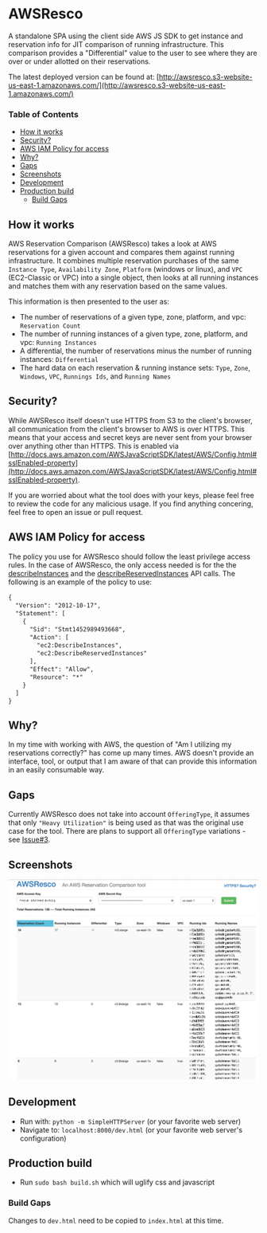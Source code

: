 # AWSResco
A standalone SPA using the client side AWS JS SDK to get instance and reservation info for JIT comparison of running infrastructure.  This comparison provides a "Differential" value to the user to see where they are over or under allotted on their reservations.

The latest deployed version can be found at: [http://awsresco.s3-website-us-east-1.amazonaws.com/](http://awsresco.s3-website-us-east-1.amazonaws.com/)

### Table of Contents
- [How it works](#how-it-works)
- [Security?](#security)
- [AWS IAM Policy for access](#aws-iam-policy-for-access)
- [Why?](#why)
- [Gaps](#gaps)
- [Screenshots](#screenshots)
- [Development](#development)
- [Production build](#production-build)
  - [Build Gaps](#build-gaps)

## How it works
AWS Reservation Comparison (AWSResco) takes a look at AWS reservations for a given account and compares them against running infrastructure.  It combines multiple reservation purchases of the same `Instance Type`, `Availability Zone`, `Platform` (windows or linux), and `VPC` (EC2-Classic or VPC) into a single object, then looks at all running instances and matches them with any reservation based on the same values.

This information is then presented to the user as:
- The number of reservations of a given type, zone, platform, and vpc: `Reservation Count`
- The number of running instances of a given type, zone, platform, and vpc: `Running Instances`
- A differential, the number of reservations minus the number of running instances: `Differential`
- The hard data on each reservation & running instance sets: `Type`, `Zone`, `Windows`, `VPC`, `Runnings Ids`, and `Running Names`

## Security?
While AWSResco itself doesn't use HTTPS from S3 to the client's browser, all communication from the client's browser to AWS is over HTTPS.
This means that your access and secret keys are never sent from your browser over anything other than HTTPS.
This is enabled via [http://docs.aws.amazon.com/AWSJavaScriptSDK/latest/AWS/Config.html#sslEnabled-property](http://docs.aws.amazon.com/AWSJavaScriptSDK/latest/AWS/Config.html#sslEnabled-property).

If you are worried about what the tool does with your keys, please feel free to review the code for any malicious usage.  If you find anything concering, feel free to open an issue or pull request.

## AWS IAM Policy for access
The policy you use for AWSResco should follow the least privilege access rules.  In the case of AWSResco, the only access needed is for the the [describeInstances](http://docs.aws.amazon.com/AWSJavaScriptSDK/latest/AWS/EC2.html#describeInstances-property) and the [describeReservedInstances](http://docs.aws.amazon.com/AWSJavaScriptSDK/latest/AWS/EC2.html#describeReservedInstances-property) API calls.  The following is an example of the policy to use:

```
{
  "Version": "2012-10-17",
  "Statement": [
    {
      "Sid": "Stmt1452989493668",
      "Action": [
        "ec2:DescribeInstances",
        "ec2:DescribeReservedInstances"
      ],
      "Effect": "Allow",
      "Resource": "*"
    }
  ]
}
```

## Why?
In my time with working with AWS, the question of "Am I utilizing my reservations correctly?" has come up many times.  AWS doesn't provide an interface, tool, or output that I am aware of that can provide this information in an easily consumable way.

## Gaps
Currently AWSResco does not take into account `OfferingType`, it assumes that only `"Heavy Utilization"` is being used as that was the original use case for the tool.  There are plans to support all `OfferingType` variations - see [Issue#3](https://github.com/ckelner/AWSResco/issues/3).

## Screenshots
![img](readme-assets/images/pixelated_rescompare_v1.0.png?raw=true)

## Development
- Run with: `python -m SimpleHTTPServer` (or your favorite web server)
- Navigate to: `localhost:8000/dev.html` (or your favorite web server's configuration)

## Production build
- Run `sudo bash build.sh` which will uglify css and javascript

### Build Gaps
Changes to `dev.html` need to be copied to `index.html` at this time.
